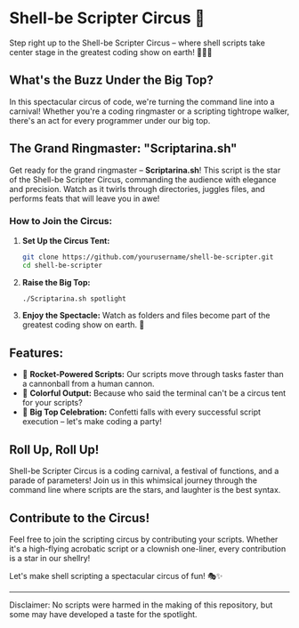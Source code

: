 # Shell-be Scripter Circus 🎪

Step right up to the Shell-be Scripter Circus – where shell scripts take center stage in the greatest coding show on earth! 🚀🤹‍♀️

## What's the Buzz Under the Big Top?

In this spectacular circus of code, we're turning the command line into a carnival! Whether you're a coding ringmaster or a scripting tightrope walker, there's an act for every programmer under our big top.

## The Grand Ringmaster: "Scriptarina.sh"

Get ready for the grand ringmaster – **Scriptarina.sh**! This script is the star of the Shell-be Scripter Circus, commanding the audience with elegance and precision. Watch as it twirls through directories, juggles files, and performs feats that will leave you in awe!

### How to Join the Circus:

1. **Set Up the Circus Tent:**
   ```bash
   git clone https://github.com/yourusername/shell-be-scripter.git
   cd shell-be-scripter
   ```

2. **Raise the Big Top:**
   ```bash
   ./Scriptarina.sh spotlight
   ```

3. **Enjoy the Spectacle:**
   Watch as folders and files become part of the greatest coding show on earth. 🎉

## Features:

- 🚀 **Rocket-Powered Scripts:** Our scripts move through tasks faster than a cannonball from a human cannon.
- 🌈 **Colorful Output:** Because who said the terminal can't be a circus tent for your scripts?
- 🎪 **Big Top Celebration:** Confetti falls with every successful script execution – let's make coding a party!

## Roll Up, Roll Up!

Shell-be Scripter Circus is a coding carnival, a festival of functions, and a parade of parameters! Join us in this whimsical journey through the command line where scripts are the stars, and laughter is the best syntax.

## Contribute to the Circus!

Feel free to join the scripting circus by contributing your scripts. Whether it's a high-flying acrobatic script or a clownish one-liner, every contribution is a star in our shellry!

Let's make shell scripting a spectacular circus of fun! 🎭✨

---

Disclaimer: No scripts were harmed in the making of this repository, but some may have developed a taste for the spotlight.
